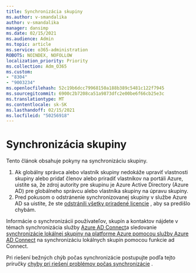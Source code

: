 ```yaml
---
title: Synchronizácia skupiny
ms.author: v-smandalika
author: v-smandalika
manager: dansimp
ms.date: 02/15/2021
ms.audience: Admin
ms.topic: article
ms.service: o365-administration
ROBOTS: NOINDEX, NOFOLLOW
localization_priority: Priority
ms.collection: Adm_O365
ms.custom:
- "8304"
- "9003234"
ms.openlocfilehash: 52c19b6dcc79968150a188b389c5481c122f7945
ms.sourcegitcommit: 6900c2b7208ca51a9873dfc2e00be6f66cb25e3c
ms.translationtype: MT
ms.contentlocale: sk-SK
ms.lasthandoff: 02/15/2021
ms.locfileid: "50256918"
---
```

# <a name="group-sync"></a>Synchronizácia skupiny

Tento článok obsahuje pokyny na synchronizáciu skupiny.

1. Ak globálny správca alebo vlastník skupiny nedokáže upraviť vlastnosti skupiny alebo pridať členov alebo priradiť vlastníkov na portáli Azure, uistite sa, že zdroj autority pre skupinu je Azure Active Directory (Azure AD) pre globálneho správcu alebo vlastníka skupiny na úpravu skupiny.
2. Pred pokusom o odstránenie synchronizovanej skupiny v službe Azure AD sa uistite, že ste [odstránili všetky priradené licencie](https://docs.microsoft.com/azure/active-directory/enterprise-users/licensing-group-advanced) , aby sa predišlo chybám.

Informácie o synchronizácii používateľov, skupín a kontaktov nájdete v témach synchronizácia služby [Azure AD Connect](https://docs.microsoft.com/azure/active-directory/hybrid/concept-azure-ad-connect-sync-user-and-contacts)a sledovanie [synchronizácie lokálnej skupiny na platforme Azure pomocou služby Azure AD Connect](https://docs.microsoft.com/azure/active-directory/hybrid/whatis-hybrid-identity?WT.mc_id=Portal-Microsoft_Azure_Support) na synchronizáciu lokálnych skupín pomocou funkcie ad Connect.

Pri riešení bežných chýb počas synchronizácie postupujte podľa tejto príručky [chyby pri riešení problémov počas synchronizácie](https://docs.microsoft.com/azure/active-directory/hybrid/tshoot-connect-sync-errors) .

